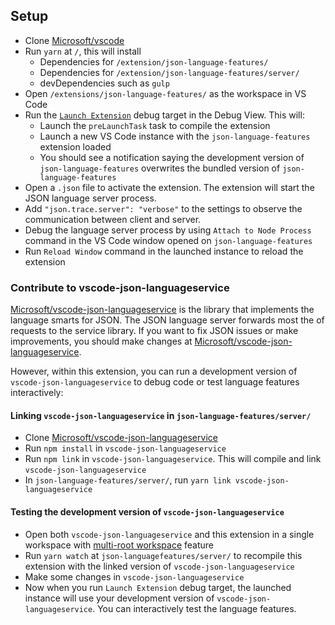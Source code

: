 ## Setup

- Clone [Microsoft/vscode](https://github.com/microsoft/vscode)
- Run `yarn` at `/`, this will install
	- Dependencies for `/extension/json-language-features/`
	- Dependencies for `/extension/json-language-features/server/`
	- devDependencies such as `gulp`
- Open `/extensions/json-language-features/` as the workspace in VS Code
- Run the [`Launch Extension`](https://github.com/Microsoft/vscode/blob/master/extensions/json-language-features/.vscode/launch.json) debug target in the Debug View. This will:
	- Launch the `preLaunchTask` task to compile the extension
	- Launch a new VS Code instance with the `json-language-features` extension loaded
	- You should see a notification saying the development version of `json-language-features` overwrites the bundled version of `json-language-features`
- Open a `.json` file to activate the extension. The extension will start the JSON language server process.
- Add `"json.trace.server": "verbose"` to the settings to observe the communication between client and server.
- Debug the language server process by using `Attach to Node Process` command in the  VS Code window opened on `json-language-features`
- Run `Reload Window` command in the launched instance to reload the extension


### Contribute to vscode-json-languageservice

[Microsoft/vscode-json-languageservice](https://github.com/Microsoft/vscode-json-languageservice) is the library that implements the language smarts for JSON.
The JSON language server forwards most the of requests to the service library.
If you want to fix JSON issues or make improvements, you should make changes at [Microsoft/vscode-json-languageservice](https://github.com/Microsoft/vscode-json-languageservice).

However, within this extension, you can run a development version of `vscode-json-languageservice` to debug code or test language features interactively:

#### Linking `vscode-json-languageservice` in `json-language-features/server/`

- Clone [Microsoft/vscode-json-languageservice](https://github.com/Microsoft/vscode-json-languageservice)
- Run `npm install` in `vscode-json-languageservice`
- Run `npm link` in `vscode-json-languageservice`. This will compile and link `vscode-json-languageservice`
- In `json-language-features/server/`, run `yarn link vscode-json-languageservice`

#### Testing the development version of `vscode-json-languageservice`

- Open both `vscode-json-languageservice` and this extension in a single workspace with [multi-root workspace](https://code.visualstudio.com/docs/editor/multi-root-workspaces) feature
- Run `yarn watch` at `json-languagefeatures/server/` to recompile this extension with the linked version of `vscode-json-languageservice`
- Make some changes in `vscode-json-languageservice`
- Now when you run `Launch Extension` debug target, the launched instance will use your development version of `vscode-json-languageservice`. You can interactively test the language features.